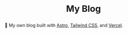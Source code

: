 <h1 align="center">
  
  <br><br>
  My Blog
</h1>

🚀 My own blog built with [Astro](https://astro.build/), [Tailwind CSS](https://tailwindcss.com/), and [Vercel](https://vercel.com/).
